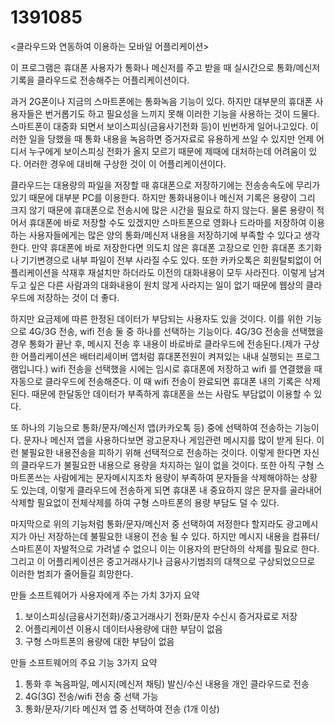 # 1391085
<클라우드와 연동하여 이용하는 모바일 어플리케이션>


 이 프로그램은 휴대폰 사용자가 통화나 메신저를 주고 받을 때 실시간으로 통화/메신저 기록을 클라우드로 전송해주는 어플리케이션이다.
 
 과거 2G폰이나 지금의 스마트폰에는 통화녹음 기능이 있다. 하지만 대부분의 휴대폰 사용자들은 번거롭기도 하고 필요성을 느끼지 못해 이러한 기능을 사용하는 것이 드물다. 스마트폰이 대중화 되면서 보이스피싱(금융사기전화 등)이 빈번하게 일어나고있다. 이러한 일을 당했을 때 통화 내용을 녹음하면 증거자료로 유용하게 쓰일 수 있지만 언제 어디서 누구에게 보이스피싱 전화가 올지 모르기 때문에 제때에 대처하는데 어려움이 있다. 어러한 경우에 대비해 구상한 것이 이 어플리케이션이다.
 
 클라우드는 대용량의 파일을 저장할 때 휴대폰으로 저장하기에는 전송송속도에 무리가 있기 때문에 대부분 PC를 이용한다. 하지만 통화내용이나 메신저 기록은 용량이 그리 크지 않기 때문에 휴대폰으로 전송시에 많은 시간을 필요로 하지 않는다. 물론 용량이 적어서 휴대폰에 바로 저장할 수도 있겠지만 스마트폰으로 영화나 드라마를 저장하여 이용하는 사용자들에게는 많은 양의 통화/메신저 내용을 저장하기에 부족할 수 있다고 생각한다. 만약 휴대폰에 바로 저장한다면 의도치 않은 휴대폰 고장으로 인한 휴대폰 초기화나 기기변경으로 내부 파일이 전부 사라질 수도 있다. 또한 카카오톡은 회원탈퇴없이 어플리케이션을 삭재후 재설치만 하더라도 이전의 대화내용이 모두 사라진다. 이렇게 남겨두고 싶은 다른 사람과의 대화내용이 원치 않게 사라지는 일이 없기 때문에 웹상의 클라우드에 저장하는 것이 더 좋다.

 하지만 요금제에 따른 한정된 데이터가 부담되는 사용자도 있을 것이다. 이를 위한 기능으로 4G/3G 전송, wifi 전송 둘 중 하나를 선택하는 기능이다. 4G/3G 전송을 선택했을 경우 통화가 끝난 후, 메시지 전송 후 내용이 바로바로 클라우드에 전송된다.(제가 구상한 어플리케이션은 배터리세이버 앱처럼 휴대폰전원이 켜져있는 내내 실행되는 프로그램입니다.) wifi 전송을 선택했을 시에는 임시로 휴대폰에 저장하고 wifi 를 연결했을 때 자동으로 클라우드에 전송해준다. 이 때 wifi 전송이 완료되면 휴대폰 내의 기록은 삭제된다. 때문에 한달동안 데이터가 부족하게 휴대폰을 쓰는 사람도 부담없이 이용할 수 있다.

 또 하나의 기능으로 통화/문자/메신저 앱(카카오톡 등) 중에 선택하여 전송하는 기능이다. 문자나 메신저 앱을 사용하다보면 광고문자나 게임관련 메시지를 많이 받게 된다. 이런 불필요한 내용전송을 피하기 위해 선택적으로 전송하는 것이다. 이렇게 한다면 자신의 클라우드가 불필요한 내용으로 용량을 차지하는 일이 없을 것이다. 또한 아직 구형 스마트폰쓰는 사람에게는 문자메시지조차 용량이 부족하여 문자들을 삭제해야하는 상황도 있는데, 이렇게 클라우드에 전송하게 되면 휴대폰 내 중요하지 않은 문자를 골라내어 삭제할 필요없이 전체삭제를 하여 구형 스마트폰의 용량 부담도 덜 수 있다.

마지막으로 위의 기능처럼 통화/문자/메신저 중 선택하여 저정한다 할지라도 광고메시지가 아닌 저장하는데 불필요한 내용이 전송 될 수 있다. 하지만 메시지 내용을 컴퓨터/스마트폰이 자발적으로 가려낼 수 없으니 이는 이용자의 판단하의 삭제를 필요로 한다. 그리고 이 어플리케이션은 중고거래사기나 금융사기범죄의 대책으로 구상되었으므로 이러한 범죄가 줄어들길 희망한다.





만들 소프트웨어가 사용자에게 주는 가치 3가지 요약

1. 보이스피싱(금융사기전화)/중고거래사기 전화/문자 수신시 증거자료로 저장
2. 어플리케이션 이용시 데이터사용량에 대한 부담이 없음
3. 구형 스마트폰의 용량에 대한 부담이 없음


만들 소프트웨어의 주요 기능 3가지 요약

1. 통화 후 녹음파일, 메시지(메신저 채팅) 발신/수신 내용을 개인 클라우드로 전송
2. 4G(3G) 전송/wifi 전송 중 선택 가능
3. 통화/문자/기타 메신저 앱 중 선택하여 전송 (1개 이상)
